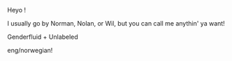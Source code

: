 Heyo !

I usually go by Norman, Nolan, or Wil, but you can call me anythin' ya want!

Genderfluid + Unlabeled

eng/norwegian!
